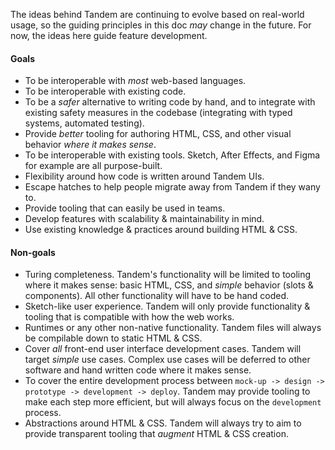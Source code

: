 The ideas behind Tandem are continuing to evolve based on real-world usage, so the guiding principles in this doc _may_ change in the future. For now, the ideas here guide feature development.

#### Goals

- To be interoperable with _most_ web-based languages.
- To be interoperable with existing code.
- To be a _safer_ alternative to writing code by hand, and to integrate with existing safety measures in the codebase (integrating with typed systems, automated testing).
- Provide _better_ tooling for authoring HTML, CSS, and other visual behavior _where it makes sense_.
- To be interoperable with existing tools. Sketch, After Effects, and Figma for example are all purpose-built.
- Flexibility around how code is written around Tandem UIs.
- Escape hatches to help people migrate away from Tandem if they wany to.
- Provide tooling that can easily be used in teams.
- Develop features with scalability & maintainability in mind.
- Use existing knowledge & practices around building HTML & CSS.

#### Non-goals

- Turing completeness. Tandem's functionality will be limited to tooling where it makes sense: basic HTML, CSS, and _simple_ behavior (slots & components). All other functionality will have to be hand coded.
- Sketch-like user experience. Tandem will only provide functionality & tooling that is compatible with how the web works.
- Runtimes or any other non-native functionality. Tandem files will always be compilable down to static HTML & CSS.
- Cover _all_ front-end user interface development cases. Tandem will target _simple_ use cases. Complex use cases will be deferred to other software and hand written code where it makes sense.
- To cover the entire development process between `mock-up -> design -> prototype -> development -> deploy`. Tandem may provide tooling to make each step more efficient, but will always focus on the `development` process. 
- Abstractions around HTML & CSS. Tandem will always try to aim to provide transparent tooling that _augment_ HTML & CSS creation. 

